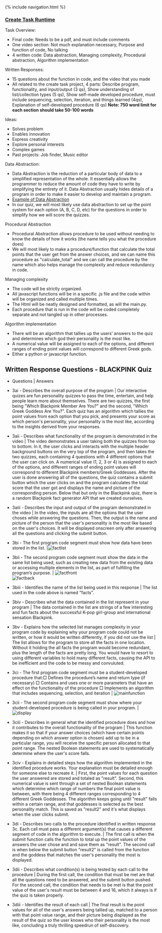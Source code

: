 {% include navigation.html %}

### [Create Task Runtime](http://127.0.0.1:5000/)

Task Overview:
* Final code: Needs to be a pdf, and must include comments
* One video section: Not much explanation necessary, Purpose and function of code, No talking
* 4 written code: Data abstraction, Managing complexity, Procedural abstraction, Algorithm implementation

Written Responses:
* 15 questions about the function in code, and the video that you made
* All related to the create task project, 4 parts: Describe program, functionality, and input/output (3 qs), Show understanding of list/collection types (5 qs), Show self-made developed procedure, must include sequencing, selection, iteration, and things learned (4qs), Explanation of self-developed procedure (6 qs) **Note: 750 word limit for each section should take 50-100 words**

Ideas:
* Solves problem
* Enables innovation
* Express creativity
* Explore personal interests
* Complex games
* Past projects: Job finder, Music editor

Data Abstraction: 
* Data Abstraction is the reduction of a particular body of data to a simplified representation of the whole. It essentially allows the programmer to reduce the amount of code they have to write by simplifying the entirety of it. Data Abstraction usually hides details of a program in order to make it easier to develop and maintain a program.
* [Example of Data Abstraction](https://github.com/samayass/flask_portfolio/commit/b3366dbb9d8228090746ac992f8b7d90695f255b#:~:text=let%20time%20%3D%20new,sec%20%3D%20time.getSeconds()%3B)
* In our quiz, we will most likely use data abstraction to set up the point system for each option (A, B, C, D, etc) for the questions in order to simplify how we will score the quizzes. 

Procedural Abstraction
* Procedural Abstraction allows procedure to be used without needing to know the details of how it works (the name tells you what the procedure does)
* We will most likely to make a procedure/function that calculate the total points that the user get from the answer choices, and we can name this procedure as "calculate_total" and we can call the procedure by the name which also helps manage the complexity and reduce redundancy in code.

Managing complexity
* The code will be strictly organized.
* All javascript functions will be in a specific .js file and the code within will be organized and called multiple times.
* The Html will be neatly designed and formatted, as will the main.py.
* Each procedure that is run in the code will be coded completely separate and not tangled up in other processes.

Algorithm implementation
* There will be an algorithm that tallies up the users’ answers to the quiz and determines which god their personality is the most like.
* A numerical value will be assigned to each of the options, and different ranges of ending point values will correspond to different Greek gods.
* Either a python or javascript function.



## Written Response Questions - BLACKPINK Quiz
- Questions | Answers 

- 3ai - Describes the overall purpose of the program  | Our interactive quizes are fun personality quizzes to pass the time, entertain, and help people learn more about themselves. There are two quizzes, the first being "Which Blackpink Member Are You?" and the second, "Which Greek Goddess Are You?". Each quiz has an algorithm which tallies the point values from each option that you pick, and presents your score as which person's personality, your personality is the most like, according to the insights derived from your responses.

- 3aii - Describes what functionality of the program is demonstrated in the video | The video demonstrates a user taking both the quizzes from top to bottom. In it, the user clicks and interacts with the multiple header background buttons on the very top of the program, and then takes the two quizzes, each containing 4 questions with 4 different options that the user can click on. A numerical value (1, 2, 3 or 4) is assigned to each of the options, and different ranges of ending point values will correspond to different Blackpink members/Greek Goddesses. After the user is done answering all of the questions, the quiz contains a submit button which the user  clicks on and the program calculates the total score that the user got and displays the name and picture of the corresponding person. Below that but only in the Blackpink quiz, there is a random Blackpink fact generator API that we created ourselves.

- 3aiii - Describes the input and output of the program demonstrated in the video  | In the video, the inputs are all the options that the user choses while answering the questions. Then, the output is the name and picture of the person that the user's personality is the most like based on the user's choices. It will be displayed onscreen only after answering all the questions and clicking the submit button.


- 3bi - The first program code segment must show how data have been stored in the list.  |![factlist](https://user-images.githubusercontent.com/89208817/165831038-0ea7885d-e210-4413-9c00-33f37a03ddeb.png)


- 3bii - The second program code segment must show the data in the same list being used, such as creating new data from the existing data or accessing multiple elements in the list, as part of fulfilling the program’s purpose.  | ![factfront](https://user-images.githubusercontent.com/89208817/165833697-a7a4ce55-cc08-420f-b6ef-f9f259ae815c.png)<br>![factback](https://user-images.githubusercontent.com/89208817/165833709-e267c658-3b1e-43fb-b83e-b8198ad3a22d.png)

- 3biii - Identifies the name of the list being used in this response  | The list used in the code above is named "facts".  

- 3biv - Describes what the data contained in the list represent in your program | The data contained in the list are strings of a few interesting and fun facts about the successful K-pop girl-group and international sensation Blackpink.

- 3bv - Explains how the selected list manages complexity in your program code by explaining why your program code could not be written, or how it would be written differently, if you did not use the list   |  The list allows for the program to store all the facts in one location. Without it holding the all facts the program would become redundant, plus the length of the facts are pretty long. You would have to resort to using different variables to hold many different facts, causing the API to be inefficient and the code to be messy and convuluted. 

- 3ci - The first program code segment must be a student-developed procedure that:□ Defines the procedure’s name and return type (if necessary) □ Contains and uses one or more parameters that have an effect on the functionality of the procedure □ Implements an algorithm that includes sequencing, selection, and iteration  | ![mainfunction](https://user-images.githubusercontent.com/89208817/165835717-3bdd7785-d885-428a-ab97-5ebe5b7c9463.png)

- 3cii - The second program code segment must show where your student-developed procedure is being called in your program.  | ![display](https://user-images.githubusercontent.com/89208817/165836205-1402f295-d071-40ba-b151-d8fdc9e853f8.png)

- 3ciii - Describes in general what the identified procedure does and how it contributes to the overall functionality of the program  | This function makes it so that if your answer choices (which have certain points depending on which answer option is chosen) add up to be in a particular range, you will receive the specific person allocated to that point range. The nested Boolean statements are used to systematically determine where the user's score falls.

- 3civ - Explains in detailed steps how the algorithm implemented in the identified procedure works. Your explanation must be detailed enough for someone else to recreate it.  | First, the point values for each question the user answered are stored and totaled as "result". Second, this numerical value is sent through a set of nested Boolean statements which determine which range of numbers the final point value is between, with there being 4 different ranges corresponding to 4 different Greek Goddesses. The algorithm keeps going until "result" falls within a certain range, and that goddesses is selected as the best personality match. This is saved as "result2" and it's what displays when the user clicks submit.

- 3di - Describes two calls to the procedure identified in written response 3c. Each call must pass a different argument(s) that causes a different segment of code in the algorithm to execute.  | The first call is when the submit function calls the function to total up the point values of the answers the user chose and and save them as "result". The second call is when below the submit button "result2" is called from the function and the goddess that matches the user's personality the most is displayed.

- 3dii - Describes what condition(s) is being tested by each call to the procedure  | During the first call, the condition that must be met are that all the questions need to be answered, and the submit button pushed. For the second call, the condition that needs to be met is that the point value of the user's result must be between 4 and 16, which it always is if the quiz is taken properly.

- 3diii - Identifies the result of each call | The final result is the point values for all of the user's answers being tallied up, matched to a person with that point value range, and their picture being displayed as the result of the quiz so the user knows who their personality is the most like, concluding a truly thrilling speedrun of self-discovery.
